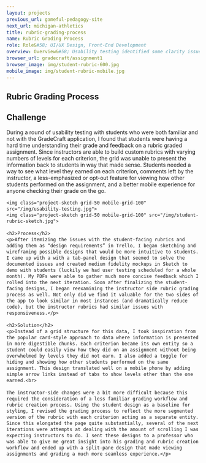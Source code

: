 ```yaml
---
layout: projects
previous_url: gameful-pedagogy-site
next_url: michigan-athletics
title: rubric-grading-process
name: Rubric Grading Process
role: Role&#58; UI/UX Design, Front-End Development
overview: Overview&#58; Usability testing identified some clarity issues around rubric feedback from students. This prompted us to reexamine and refine the process for both instructors and students.
browser_url: gradecraft/assignment1
browser_image: img/student-rubric-600.jpg
mobile_image: img/student-rubric-mobile.jpg
---
```


<section class="project-page section grid-container">
 <div class="section-header grid-100"><h1>Rubric Grading Process</h1></div>

 <div class="project-data">
  <div class="case-study challenge grid-100 tablet-grid-100">
    <h2>Challenge</h2>
    <p>During a round of usability testing with students who were both familiar and not with the GradeCraft application, I found that students were having a hard time understanding their grade and feedback on a rubric graded assignment. Since instructors are able to build custom rubrics with varying numbers of levels for each criterion, the grid was unable to present the information back to students in way that made sense. Students needed a way to see what level they earned on each criterion, comments left by the instructor, a less-emphasized or opt-out feature for viewing how other students performed on the assignment, and a better mobile experience for anyone checking their grade on the go.</p>

    <img class="project-sketch grid-50 mobile-grid-100" src="/img/usability-testing.jpg">
    <img class="project-sketch grid-50 mobile-grid-100" src="/img/student-rubric-sketch.jpg">

    <h2>Process</h2>
    <p>After itemizing the issues with the student-facing rubrics and adding them as “design requirements” in Trello, I began sketching and wireframing possible designs that would be more intuitive to students. I came up with a with a tab-panel design that seemed to solve the documented issues and created medium fidelity mockups in Sketch to demo with students (luckily we had user testing scheduled for a whole month). My PDFs were able to gather much more concise feedback which I rolled into the next iteration. Soon after finalizing the student-facing designs, I began reexamining the instructor side rubric grading process as well. Not only did we find it valuable for the two sides of the app to look similar in most instances (and dramatically reduce code), but the instructor rubrics had similar issues with responsiveness.</p>

    <h2>Solution</h2>
    <p>Instead of a grid structure for this data, I took inspiration from the popular card-style approach to data where information is presented in more digestible chunks. Each criterion became its own entity so a student could easily view how they did on an assignment without being overwhelmed by levels they did not earn. I also added a toggle for hiding and showing how other students performed on the same assignment. This design translated well on a mobile phone by adding simple arrow links instead of tabs to show levels other than the one earned.<br>

    The instructor-side changes were a bit more difficult because this required the consideration of a less familiar grading workflow and rubric creation process. Using the student design as a baseline for styling, I revised the grading process to reflect the more segmented version of the rubric with each criterion acting as a separate entity. Since this elongated the page quite substantially, several of the next iterations were attempts at dealing with the amount of scrolling I was expecting instructors to do. I sent these designs to a professor who was able to give me great insight into his grading and rubric creation workflow and ended up with a split-pane design that made viewing assignments and grading a much more seamless experience.</p>
  </div>

</section>

